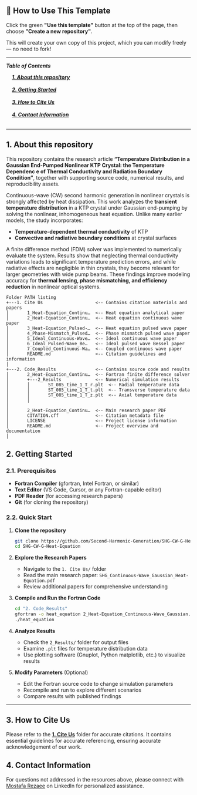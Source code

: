 ## 🧰 How to Use This Template    

Click the green **"Use this template"** button at the top of the page, then choose **"Create a new repository"**.   

This will create your own copy of this project, which you can modify freely — no need to fork!   

---

***Table of Contents***



<div>
  &nbsp;&nbsp;&nbsp;&nbsp;<a href="#1-about-this-repository"><i><b>1. About this repository</b></i></a>
</div>
&nbsp;

<div>
  &nbsp;&nbsp;&nbsp;&nbsp;<a href="#2-getting-started"><i><b>2. Getting Started</b></i></a>
</div>
&nbsp;

<div>
  &nbsp;&nbsp;&nbsp;&nbsp;<a href="#3-how-to-cite-us"><i><b>3. How to Cite Us</b></i></a>
</div>
&nbsp;


<div>
  &nbsp;&nbsp;&nbsp;&nbsp;<a href="#4-contact-information"><i><b>4. Contact Information</b></i></a>
</div>
&nbsp;

---    

## 1. About this repository


This repository contains the research article **“Temperature Distribution in a Gaussian End-Pumped Nonlinear KTP Crystal: the Temperature Dependenc e of Thermal Conductivity and Radiation Boundary Condition”**, together with supporting source code, numerical results, and reproducibility assets.  


Continuous-wave (CW) second harmonic generation in nonlinear crystals is strongly affected by heat dissipation. This work analyzes the **transient temperature distribution** in a KTP crystal under Gaussian end-pumping by solving the nonlinear, inhomogeneous heat equation. Unlike many earlier models, the study incorporates:  

- **Temperature-dependent thermal conductivity** of KTP  
- **Convective and radiative boundary conditions** at crystal surfaces  

A finite difference method (FDM) solver was implemented to numerically evaluate the system. Results show that neglecting thermal conductivity variations leads to significant temperature prediction errors, and while radiative effects are negligible in thin crystals, they become relevant for larger geometries with wide pump beams. These findings improve modeling accuracy for **thermal lensing, phase mismatching, and efficiency reduction** in nonlinear optical systems.  


```
Folder PATH listing
+---1. Cite Us                    <-- Contains citation materials and papers
│       1_Heat-Equation_Continu…  <-- Heat equation analytical paper
│       2_Heat-Equation_Continu…  <-- Heat equation continuous wave paper
│       3_Heat-Equation_Pulsed-…  <-- Heat equation pulsed wave paper
│       4_Phase-Mismatch_Pulsed…  <-- Phase mismatch pulsed wave paper
│       5_Ideal_Continuous-Wave…  <-- Ideal continuous wave paper
│       6_Ideal_Pulsed-Wave_Be…   <-- Ideal pulsed wave Bessel paper
│       7_Coupled_Continuous-Wa…  <-- Coupled continuous wave paper
│       README.md                 <-- Citation guidelines and information
│
+---2. Code_Results               <-- Contains source code and results
│       2_Heat-Equation_Continu…  <-- Fortran finite difference solver
│       +---2_Results             <-- Numerical simulation results
│       │       ST_085_time_1_T_r.plt  <-- Radial temperature data
│       │       ST_085_time_1_T_t.plt  <-- Transverse temperature data
│       │       ST_085_time_1_T_z.plt  <-- Axial temperature data
│       │
│
│       2_Heat-Equation_Continu…  <-- Main research paper PDF
│       CITATION.cff              <-- Citation metadata file
│       LICENSE                   <-- Project license information
│       README.md                 <-- Project overview and documentation
│

```


## 2. Getting Started

### 2.1. Prerequisites
- **Fortran Compiler** (gfortran, Intel Fortran, or similar)
- **Text Editor** (VS Code, Cursor, or any Fortran-capable editor)
- **PDF Reader** (for accessing research papers)
- **Git** (for cloning the repository)

### 2.2. Quick Start

1. **Clone the repository**
   ```bash
   git clone https://github.com/Second-Harmonic-Generation/SHG-CW-G-Heat-Equation.git
   cd SHG-CW-G-Heat-Equation
   ```

2. **Explore the Research Papers**
   - Navigate to the `1. Cite Us/` folder
   - Read the main research paper: `SHG_Continuous-Wave_Gaussian_Heat-Equation.pdf`
   - Review additional papers for comprehensive understanding

3. **Compile and Run the Fortran Code**
   ```bash
   cd "2. Code_Results"
   gfortran -o heat_equation 2_Heat-Equation_Continuous-Wave_Gaussian.f90
   ./heat_equation
   ```

4. **Analyze Results**
   - Check the `2_Results/` folder for output files
   - Examine `.plt` files for temperature distribution data
   - Use plotting software (Gnuplot, Python matplotlib, etc.) to visualize results

5. **Modify Parameters** (Optional)
   - Edit the Fortran source code to change simulation parameters
   - Recompile and run to explore different scenarios
   - Compare results with published findings

---


## 3. How to Cite Us
Please refer to the [**1. Cite Us**](./1.%20Cite%20Us/) folder for accurate citations. It contains essential guidelines for accurate referencing, ensuring accurate acknowledgement of our work.


  
## 4. Contact Information

For questions not addressed in the resources above, please connect with [Mostafa Rezaee](https://www.linkedin.com/in/mostafa-rezaee/) on LinkedIn for personalized assistance.

